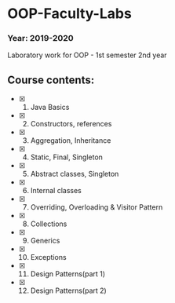 # OOP-Faculty-Labs
### Year: 2019-2020
Laboratory work for OOP - 1st semester 2nd year
## Course contents:
 - [x] 1. Java Basics
 - [x] 2. Constructors, references
 - [x] 3. Aggregation, Inheritance
 - [x] 4. Static, Final, Singleton
 - [x] 5. Abstract classes, Singleton
 - [x] 6. Internal classes
 - [x] 7. Overriding, Overloading & Visitor Pattern
 - [x] 8. Collections
 - [x] 9. Generics
 - [x] 10. Exceptions
 - [x] 11. Design Patterns(part 1)
 - [x] 12. Design Patterns(part 2)

